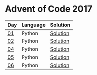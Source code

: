 # Advent of Code 2017

| Day | Language | Solution |
| --- | -------- | -------- |
| [01](https://adventofcode.com/2017/day/01) | Python | [Solution](./01) |
| [02](https://adventofcode.com/2017/day/02) | Python | [Solution](./02) |
| [04](https://adventofcode.com/2017/day/04) | Python | [Solution](./04) |
| [05](https://adventofcode.com/2017/day/05) | Python | [Solution](./05) |
| [06](https://adventofcode.com/2017/day/06) | Python | [Solution](./06) |
